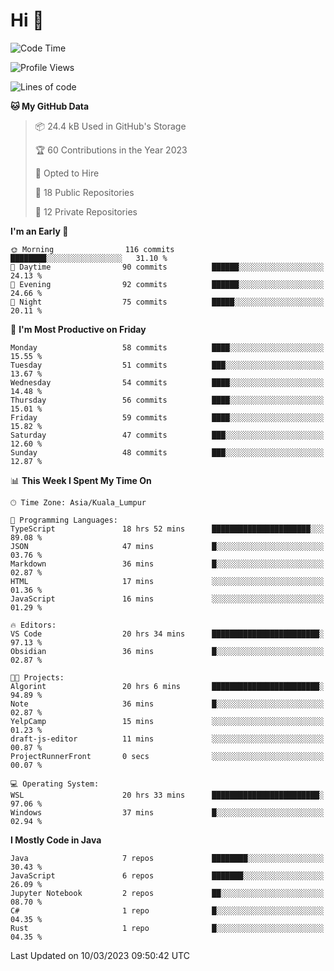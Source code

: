 <h1>Hi 👋</h1>

<!--START_SECTION:waka-->
![Code Time](http://img.shields.io/badge/Code%20Time-60%20hrs%2029%20mins-blue)

![Profile Views](http://img.shields.io/badge/Profile%20Views-47-blue)

![Lines of code](https://img.shields.io/badge/From%20Hello%20World%20I%27ve%20Written-530.6%20thousand%20lines%20of%20code-blue)

**🐱 My GitHub Data** 

> 📦 24.4 kB Used in GitHub's Storage 
 > 
> 🏆 60 Contributions in the Year 2023
 > 
> 💼 Opted to Hire
 > 
> 📜 18 Public Repositories 
 > 
> 🔑 12 Private Repositories 
 > 
**I'm an Early 🐤** 

```text
🌞 Morning                116 commits         ████████░░░░░░░░░░░░░░░░░   31.10 % 
🌆 Daytime                90 commits          ██████░░░░░░░░░░░░░░░░░░░   24.13 % 
🌃 Evening                92 commits          ██████░░░░░░░░░░░░░░░░░░░   24.66 % 
🌙 Night                  75 commits          █████░░░░░░░░░░░░░░░░░░░░   20.11 % 
```
📅 **I'm Most Productive on Friday** 

```text
Monday                   58 commits          ████░░░░░░░░░░░░░░░░░░░░░   15.55 % 
Tuesday                  51 commits          ███░░░░░░░░░░░░░░░░░░░░░░   13.67 % 
Wednesday                54 commits          ████░░░░░░░░░░░░░░░░░░░░░   14.48 % 
Thursday                 56 commits          ████░░░░░░░░░░░░░░░░░░░░░   15.01 % 
Friday                   59 commits          ████░░░░░░░░░░░░░░░░░░░░░   15.82 % 
Saturday                 47 commits          ███░░░░░░░░░░░░░░░░░░░░░░   12.60 % 
Sunday                   48 commits          ███░░░░░░░░░░░░░░░░░░░░░░   12.87 % 
```


📊 **This Week I Spent My Time On** 

```text
🕑︎ Time Zone: Asia/Kuala_Lumpur

💬 Programming Languages: 
TypeScript               18 hrs 52 mins      ██████████████████████░░░   89.08 % 
JSON                     47 mins             █░░░░░░░░░░░░░░░░░░░░░░░░   03.76 % 
Markdown                 36 mins             █░░░░░░░░░░░░░░░░░░░░░░░░   02.87 % 
HTML                     17 mins             ░░░░░░░░░░░░░░░░░░░░░░░░░   01.36 % 
JavaScript               16 mins             ░░░░░░░░░░░░░░░░░░░░░░░░░   01.29 % 

🔥 Editors: 
VS Code                  20 hrs 34 mins      ████████████████████████░   97.13 % 
Obsidian                 36 mins             █░░░░░░░░░░░░░░░░░░░░░░░░   02.87 % 

🐱‍💻 Projects: 
Algorint                 20 hrs 6 mins       ████████████████████████░   94.89 % 
Note                     36 mins             █░░░░░░░░░░░░░░░░░░░░░░░░   02.87 % 
YelpCamp                 15 mins             ░░░░░░░░░░░░░░░░░░░░░░░░░   01.23 % 
draft-js-editor          11 mins             ░░░░░░░░░░░░░░░░░░░░░░░░░   00.87 % 
ProjectRunnerFront       0 secs              ░░░░░░░░░░░░░░░░░░░░░░░░░   00.07 % 

💻 Operating System: 
WSL                      20 hrs 33 mins      ████████████████████████░   97.06 % 
Windows                  37 mins             █░░░░░░░░░░░░░░░░░░░░░░░░   02.94 % 
```

**I Mostly Code in Java** 

```text
Java                     7 repos             ████████░░░░░░░░░░░░░░░░░   30.43 % 
JavaScript               6 repos             ███████░░░░░░░░░░░░░░░░░░   26.09 % 
Jupyter Notebook         2 repos             ██░░░░░░░░░░░░░░░░░░░░░░░   08.70 % 
C#                       1 repo              █░░░░░░░░░░░░░░░░░░░░░░░░   04.35 % 
Rust                     1 repo              █░░░░░░░░░░░░░░░░░░░░░░░░   04.35 % 
```




 Last Updated on 10/03/2023 09:50:42 UTC
<!--END_SECTION:waka-->
